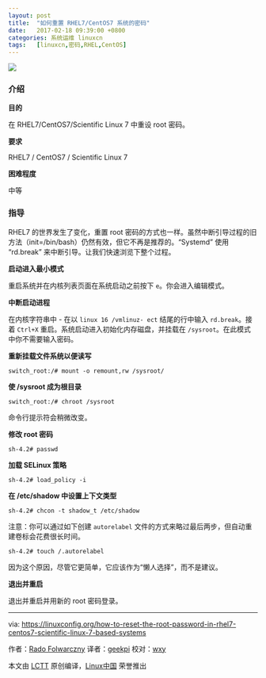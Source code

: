 ```yaml
---
layout: post
title:	"如何重置 RHEL7/CentOS7 系统的密码"
date:	2017-02-18 09:39:00 +0800 
categories:	系统运维 linuxcn 
tags:	[linuxcn,密码,RHEL,CentOS]
---
```



![](/Asserts/Images//attachment/album/201702/15/094404hqqjna63c3rqhjnl.jpg)


### 介绍


**目的**


在 RHEL7/CentOS7/Scientific Linux 7 中重设 root 密码。


**要求**


RHEL7 / CentOS7 / Scientific Linux 7


**困难程度**


中等


### 指导


RHEL7 的世界发生了变化，重置 root 密码的方式也一样。虽然中断引导过程的旧方法（init=/bin/bash）仍然有效，但它不再是推荐的。“Systemd” 使用 “rd.break” 来中断引导。让我们快速浏览下整个过程。 


**启动进入最小模式**


重启系统并在内核列表页面在系统启动之前按下 `e`。你会进入编辑模式。


**中断启动进程**


在内核字符串中 - 在以 `linux 16 /vmlinuz- ect` 结尾的行中输入 `rd.break`。接着 `Ctrl+X` 重启。系统启动进入初始化内存磁盘，并挂载在 `/sysroot`。在此模式中你不需要输入密码。


**重新挂载文件系统以便读写**



```
switch_root:/# mount -o remount,rw /sysroot/

```

**使 /sysroot 成为根目录**



```
switch_root:/# chroot /sysroot 

```

命令行提示符会稍微改变。


**修改 root 密码**



```
sh-4.2# passwd 

```

**加载 SELinux 策略**



```
sh-4.2# load_policy -i 

```

**在 /etc/shadow 中设置上下文类型**



```
sh-4.2# chcon -t shadow_t /etc/shadow 

```

注意：你可以通过如下创建 `autorelabel` 文件的方式来略过最后两步，但自动重建卷标会花费很长时间。



```
sh-4.2# touch /.autorelabel 

```

因为这个原因，尽管它更简单，它应该作为“懒人选择”，而不是建议。


**退出并重启**


退出并重启并用新的 root 密码登录。




---


via: <https://linuxconfig.org/how-to-reset-the-root-password-in-rhel7-centos7-scientific-linux-7-based-systems>


作者：[Rado Folwarczny](https://linuxconfig.org/how-to-reset-the-root-password-in-rhel7-centos7-scientific-linux-7-based-systems) 译者：[geekpi](https://github.com/geekpi) 校对：[wxy](https://github.com/wxy)


本文由 [LCTT](https://github.com/LCTT/TranslateProject) 原创编译，[Linux中国](https://linux.cn/) 荣誉推出
